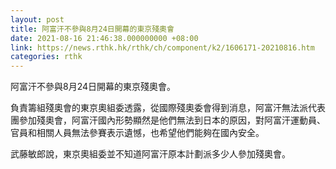 ```yaml
---
layout: post
title: 阿富汗不參與8月24日開幕的東京殘奧會
date: 2021-08-16 21:46:38.000000000 +08:00
link: https://news.rthk.hk/rthk/ch/component/k2/1606171-20210816.htm
categories: rthk
---
```


阿富汗不參與8月24日開幕的東京殘奧會。

負責籌組殘奧會的東京奧組委透露，從國際殘奧委會得到消息，阿富汗無法派代表團參加殘奧會，阿富汗國內形勢顯然是他們無法到日本的原因，對阿富汗運動員、官員和相關人員無法參賽表示遺憾，也希望他們能夠在國內安全。

武藤敏郎說，東京奧組委並不知道阿富汗原本計劃派多少人參加殘奧會。
　　
